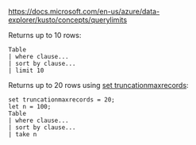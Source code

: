 https://docs.microsoft.com/en-us/azure/data-explorer/kusto/concepts/querylimits

Returns up to 10 rows:

```kusto
Table
| where clause...
| sort by clause...
| limit 10
```

Returns up to 20 rows using [set truncationmaxrecords](https://learn.microsoft.com/en-us/azure/data-explorer/kusto/concepts/querylimits#limit-on-result-set-size-result-truncation):

```kusto
set truncationmaxrecords = 20;
let n = 100;
Table
| where clause...
| sort by clause...
| take n
```
